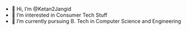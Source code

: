 - 👋 Hi, I’m @Ketan2Jangid
- 👀 I’m interested in Consumer Tech Stuff
- 🌱 I’m currently pursuing B. Tech in Computer Science and Engineering

<!---
Ketan2Jangid/Ketan2Jangid is a ✨ special ✨ repository because its `README.md` (this file) appears on your GitHub profile.
You can click the Preview link to take a look at your changes.
--->
